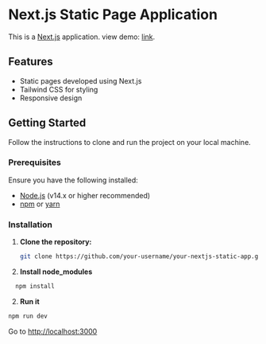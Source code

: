 # Next.js Static Page Application

This is a [Next.js](https://nextjs.org/) application.
view demo: [link](https://next-js-travel-app-three.vercel.app/).

## Features

- Static pages developed using Next.js
- Tailwind CSS for styling 
- Responsive design

## Getting Started

Follow the instructions to clone and run the project on your local machine.

### Prerequisites

Ensure you have the following installed:

- [Node.js](https://nodejs.org/) (v14.x or higher recommended)
- [npm](https://www.npmjs.com/) or [yarn](https://yarnpkg.com/)

### Installation

1. **Clone the repository:**

   ```bash
   git clone https://github.com/your-username/your-nextjs-static-app.git
   ```

2. **Install node_modules**

```bash
  npm install
   ```

2. **Run it**
 ```bash
 npm run dev
 ```

 Go to [http://localhost:3000](http://localhost:3000)
